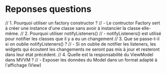 # Reponses questions

// 1. Pourquoi utiliser un factory constructor ?
// - Le contructor Factory sert à créer une instance d'une classe sans avoir à instancier la classe elle-même.
// 2. Pourquoi utiliser notifyListeners()
// - notifyListeners() est utilisé pour notifier les classes que il y a eu un changement
// 3. Que se passe-t-il si on oublie notifyListeners() ?
// - Si on oublie de notifier les listeners, les widgets qui écoutent les changements ne seront pas mis à jour et resteront dans leur état précédent.
// 4. Quelle est la responsabilité du ViewModel dans MVVM ?
// - Exposer les données du Model dans un format adapté à l'affichage (View)
